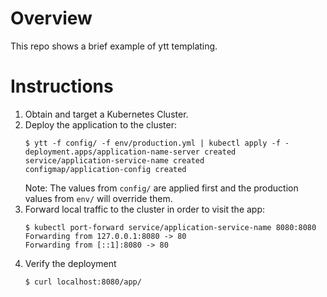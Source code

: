 # Overview

This repo shows a brief example of ytt templating. 
# Instructions

1. Obtain and target a Kubernetes Cluster.
2. Deploy the application to the cluster:
   ```console
   $ ytt -f config/ -f env/production.yml | kubectl apply -f -
   deployment.apps/application-name-server created
   service/application-service-name created
   configmap/application-config created
   ```
   Note: The values from `config/` are applied first and the production values from `env/` will override them. 
3. Forward local traffic to the cluster in order to visit the app:
    ```console
   $ kubectl port-forward service/application-service-name 8080:8080
   Forwarding from 127.0.0.1:8080 -> 80
   Forwarding from [::1]:8080 -> 80
    ```
4. Verify the deployment
   ```console
   $ curl localhost:8080/app/
   ``` 
